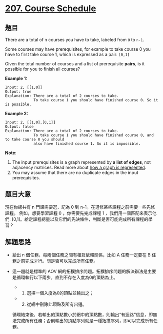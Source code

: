 # [207. Course Schedule](https://leetcode.com/problems/course-schedule/)

## 題目

There are a total of n courses you have to take, labeled from `0` to `n-1`.

Some courses may have prerequisites, for example to take course 0 you have to first take course 1, which is expressed as a pair: `[0,1]`

Given the total number of courses and a list of prerequisite **pairs**, is it possible for you to finish all courses?

**Example 1:**

    Input: 2, [[1,0]] 
    Output: true
    Explanation: There are a total of 2 courses to take. 
                 To take course 1 you should have finished course 0. So it is possible.

**Example 2:**

    Input: 2, [[1,0],[0,1]]
    Output: false
    Explanation: There are a total of 2 courses to take. 
                 To take course 1 you should have finished course 0, and to take course 0 you should
                 also have finished course 1. So it is impossible.

**Note:**

1. The input prerequisites is a graph represented by **a list of edges**, not adjacency matrices. Read more about [how a graph is represented](https://www.khanacademy.org/computing/computer-science/algorithms/graph-representation/a/representing-graphs).
2. You may assume that there are no duplicate edges in the input prerequisites.


## 題目大意

現在你總共有 n 門課需要選，記為 0 到 n-1。在選修某些課程之前需要一些先修課程。 例如，想要學習課程 0 ，你需要先完成課程 1 ，我們用一個匹配來表示他們: [0,1]。給定課程總量以及它們的先決條件，判斷是否可能完成所有課程的學習？



## 解題思路

- 給出 n 個任務，每兩個任務之間有相互依賴關係，比如 A 任務一定要在 B 任務之前完成才行。問是否可以完成所有任務。
- 這一題就是標準的 AOV 網的拓撲排序問題。拓撲排序問題的解決辦法是主要是循環執行以下兩步，直到不存在入度為0的頂點為止。
    - 1.  選擇一個入度為0的頂點並輸出之；
    - 2. 從網中刪除此頂點及所有出邊。

    循環結束後，若輸出的頂點數小於網中的頂點數，則輸出“有迴路”信息，即無法完成所有任務；否則輸出的頂點序列就是一種拓撲序列，即可以完成所有任務。


